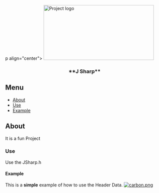 p align="center">
    <a href="https://i.postimg.cc/mrbHydGn/J-Sharp.png" rel="noopener">
        <img width=350px height=175px src="https://i.imgur.com/05lY09v.png" alt="Project logo">
    </a>
</p>

<h3 align="center">**J Sharp**</h3>

## Menu
- [About](#about)
- [Use](#use)
- [Example](#example)

## About <a name = "about"></a>
It is a fun Project

### Use
Use the JSharp.h

#### Example
This is a **simple** example of how to use the Header Data.
[![carbon.png](https://i.postimg.cc/Vsjzzztj/carbon.png)](https://postimg.cc/qgMPLVjR)
